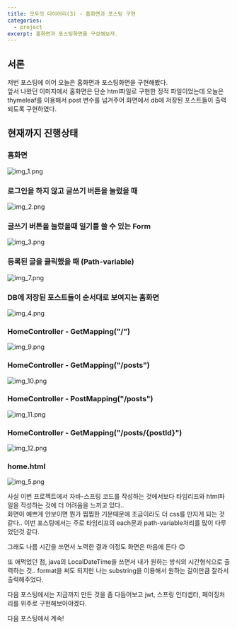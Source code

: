 ```yaml
---
title: 모두의 다이어리(3) - 홈화면과 포스팅 구현
categories:
  - project
excerpt: 홈화면과 포스팅화면을 구성해보자.
---
```


## 서론
저번 포스팅에 이어 오늘은 홈화면과 포스팅화면을 구현해봤다.  
앞서 나왔던 이미지에서 홈화면은 단순 html파일로 구현한 정적 파일이었는데 오늘은 thymeleaf를 이용해서
post 변수를 넘겨주어 화면에서 db에 저장된 포스트들이 출력되도록 구현하였다.   

## 현재까지 진행상태
### 홈화면
![img_1.png](/assets/images/posts_img/p3/img_1.png)   

### 로그인을 하지 않고 글쓰기 버튼을 눌렀을 때 
![img_2.png](/assets/images/posts_img/p3/img_2.png)

### 글쓰기 버튼을 눌렀을때 일기를 쓸 수 있는 Form
![img_3.png](/assets/images/posts_img/p3/img_3.png)

### 등록된 글을 클릭했을 때 (Path-variable)
![img_7.png](/assets/images/posts_img/p3/img_7.png)

### DB에 저장된 포스트들이 순서대로 보여지는 홈화면
![img_4.png](/assets/images/posts_img/p3/img_4.png)

### HomeController - GetMapping("/")
![img_9.png](/assets/images/posts_img/p3/img_9.png)

### HomeController - GetMapping("/posts")
![img_10.png](/assets/images/posts_img/p3/img_10.png)

### HomeController - PostMapping("/posts")
![img_11.png](/assets/images/posts_img/p3/img_11.png)

### HomeController - GetMapping("/posts/{postId}")
![img_12.png](/assets/images/posts_img/p3/img_12.png)

### home.html
![img_5.png](/assets/images/posts_img/p3/img_5.png)


사실 이번 프로젝트에서 자바-스프링 코드를 작성하는 것에서보다 타임리프와 html파일을 작성하는 것에 더 어려움을 느끼고 있다..   
화면이 예쁘게 안보이면 뭔가 찝찝한 기분때문에 조금이라도 더 css를 만지게 되는 것 같다..
이번 포스팅에서는 주로 타임리프의 each문과 path-variable처리를 많이 다루었던것 같다.  

그래도 나름 시간을 쓰면서 노력한 결과 이정도 화면은 마음에 든다 😊  

또 애먹었던 점, java의 LocalDateTime을 쓰면서 내가 원하는 방식의 시간형식으로 출력하는 것..
format을 써도 되지만 나는 substring을 이용해서 원하는 길이만큼 잘라서 출력해주었다.

다음 포스팅에서는 지금까지 만든 것을 좀 다듬어보고 jwt, 스프링 인터셉터, 페이징처리를 위주로 구현해보아야겠다.

다음 포스팅에서 계속!